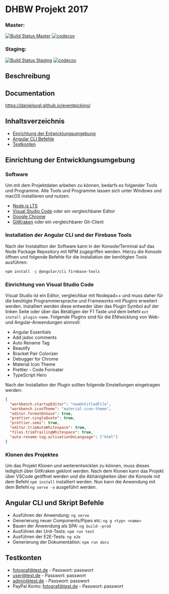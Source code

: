 # DHBW Projekt 2017

### Master:

[![Build Status Master](https://travis-ci.com/danielsogl/eventpicking.svg?token=TnE38j2B5MyqLFwcdqer&branch=master)](https://travis-ci.com/danielsogl/eventpicking)
[![codecov](https://codecov.io/gh/danielsogl/eventpicking/branch/master/graph/badge.svg?token=cFfwpxO3bB)](https://codecov.io/gh/danielsogl/eventpicking)

### Staging:

[![Build Status Staging](https://travis-ci.com/danielsogl/eventpicking.svg?token=TnE38j2B5MyqLFwcdqer&branch=staging)](https://travis-ci.com/danielsogl/eventpicking)
[![codecov](https://codecov.io/gh/danielsogl/eventpicking/branch/staging/graph/badge.svg?token=cFfwpxO3bB)](https://codecov.io/gh/danielsogl/eventpicking)

## Beschreibung

## Documentation
https://danielsogl.github.io/eventpicking/

## Inhaltsverzeichnis

* [Einrichtung der Entwicklungsumgebung](#einrichtung-der-entwicklungsumgebung)
* [Angular CLI Befehle](#angular-cli-befehle)
* [Testkonten](#testkonten)

## Einrichtung der Entwicklungsumgebung

### Software

Um mit dem Projektdaten arbeiten zu können, bedarfs es folgender Tools und
Programme. Alle Tools und Programme lassen sich unter Windows und macOS
installieren und nutzen.

* [Node.js LTS](https://nodejs.org)
* [Visual Studio Code](https://code.visualstudio.com) oder ein vergleichbarer
  Editor
* [Google Chrome](https://www.google.com/chrome/browser/desktop/index.html)
* [GitKraken](https://www.gitkraken.com) oder ein vergleichbarer Git-Client

### Installation der Angular CLI und der Firebase Tools

Nach der Instalaltion der Software kann in der Konsole/Terminal auf das Node
Package Repository mit NPM zugegriffen werden. Hierzu die Konsole öffnen und
folgende Befehle für die Installation der benötigten Tools ausführen:

```bash
npm install -g @angular/cli firebase-tools
```

### Einrichtung von Visual Studio Code

Visual Studio ist ein Editor, vergleichbar mit Nodepad++ und muss daher für die
benötigte Programmiersprache und Frameworks mit Plugins erweitert werden.
Installiert werden diese entweder über das Plugin Symbol auf der linken Seite
oder über das Betätigen der F1 Taste und dem befehl `ext install plugin-name`.
Folgende Plugins sind für die ENtwicklung von Web- und Angular-Anwendungen
sinnvoll:

* Angular Essentials
* Add jsdoc comments
* Auto Rename Tag
* Beautify
* Bracket Pair Colorizer
* Debugger for Chrome
* Material Icon Theme
* Prettier - Code Formater
* TypeScript Hero

Nach der Installation der Plugin sollten folgende Einstellungen eingetragen
werden:

```json
{
  "workbench.startupEditor": "newUntitledFile",
  "workbench.iconTheme": "material-icon-theme",
  "editor.formatOnSave": true,
  "prettier.singleQuote": true,
  "prettier.semi": true,
  "editor.trimAutoWhitespace": true,
  "files.trimTrailingWhitespace": true,
  "auto-rename-tag.activationOnLanguage": ["html"]
}
```

### Klonen des Projektes

Um das Projekt Klonen und weiterentwicklen zu können, muss dieses lediglich über
GitKraken geklont werden. Nach dem Klonen kann das Projekt über VSCode geöffnet
werden und die Abhänigkeiten über die Konsole mit dem Befehl `npm install`
installiert werden. Nun kann die Anwendung mit dem Befehl `ng serve -o`
ausgeführt werden.

## Angular CLI und Skript Befehle

* Ausführen der Anwendung: `ng serve`
* Generierung neuer Components/Pipes etc: `ng g <typ> <name>`
* Bauen der Anwendung als SPA: `ng build--prod`
* Ausführen der Unit-Tests: `npm run test`
* Ausführen der E2E-Tests: `ng e2e`
* Generierung der Dokumentation: `npm run docs`

## Testkonten

* fotograf@test.de - Passwort: passwort
* user@test.de - Passwort: passwort
* admin@test.de - Passwort: passwort
* PayPal Konto: fotograf@test.de - Passwort: passwort

